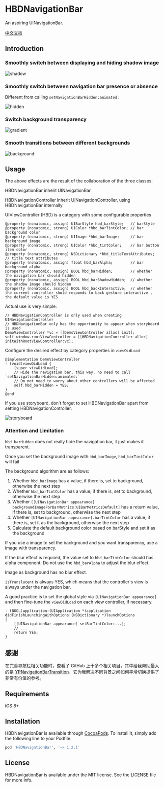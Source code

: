 # HBDNavigationBar

An aspiring UINavigationBar. 

[中文文档](https://github.com/listenzz/HBDNavigationBar/blob/master/README_CN.md)

##  Introduction

### Smoothly switch between displaying and hiding shadow image


![shadow](./screenshot/shadow.gif)

### Smoothly switch between navigation bar presence or absence

Different from calling `setNavigationBarHidden:animated:`

![hidden](./screenshot/hidden.gif)

### Switch background transparency

![gradient](./screenshot/gradient.gif)

### Smooth transitions between different backgrounds

![background](./screenshot/background.gif)


## Usage

The above effects are the result of the collaboration of the three classes:

HBDNavigationBar inherit UINavigationBar

HBDNavigationController inherit UINavigationController, using HBDNavigationBar internally

UIViewController (HBD) is a category with some configurable properties

```objc
@property (nonatomic, assign) UIBarStyle hbd_barStyle;   // barStyle
@property (nonatomic, strong) UIColor *hbd_barTintColor; // bar background color
@property (nonatomic, strong) UIImage *hbd_barImage;     // bar background image
@property (nonatomic, strong) UIColor *hbd_tintColor;    // bar button item color
@property (nonatomic, strong) NSDictionary *hbd_titleTextAttributes; // title text attributes
@property (nonatomic, assign) float hbd_barAlpha;        // bar background alpha
@property (nonatomic, assign) BOOL hbd_barHidden;        // whether the navigation bar should hidden
@property (nonatomic, assign) BOOL hbd_barShadowHidden;  // whether the shadow image should hidden
@property (nonatomic, assign) BOOL hbd_backInteractive;  // whether the current controller shold responds to back gesture interactive , the default value is YES
```

Actual use is very simple:

```objc
// HBDNavigationController is only used when creating UINavigationController
// HBDNavigationBar only has the opportunity to appear when storyboard is used
DemoViewController *vc = [[DemoViewController alloc] init];
self.window.rootViewController = [[HBDNavigationController alloc] initWithRootViewController:vc];
```

Configure the desired effect by category properties in `viewDidLoad`

```objc
@implementation DemoViewController
- (void)viewDidLoad {
    [super viewDidLoad];
    // Hide the navigation bar, this way, no need to call `setNavigationBarHidden:animated:`
    // Do not need to worry about other controllers will be affected
    self.hbd_barHidden = YES; 
}
@end
```

If you use storyboard, don't forget to set HBDNavigationBar apart from setting HBDNavigationController.

![storyboard](./screenshot/storyboard.jpg)

### Attention and Limitation

`hbd_barHidden` does not really hide the navigation bar, it just makes it transparent.

Once you set the background image with `hbd_barImage`, `hbd_barTintColor` will fail

The background algorithm are as follows:

1. Whether `hbd_barImage` has a value, if there is, set to background, otherwise the next step
2. Whether `hbd_barTintColor` has a value, if there is, set to background, otherwise the next step
3. Whether `[[UINavigationBar appearance] backgroundImageForBarMetrics:UIBarMetricsDefault]` has a return value, if there is, set to background, otherwise the next step
4. Whether `[UINavigationBar appearance].barTintColor` has a value, if there is, set it as the background, otherwise the next step
5. Calculate the default background color based on barStyle and set it as the background

If you use a image to set the background and you want transparency, use a image with transparency.

If the blur effect is required, the value set to `hbd_barTintColor` should has alpha component. Do not use the `hbd_barAlpha` to adjust the blur effect.

Image as background has no blur effect.

`isTranslucent` is always YES, which means that the controller's view is always under the navigation bar.

A good practice is to set the global style via `[UINavigationBar appearance]` and then fine-tune the `viewDidLoad` on each view controller, if necessary.

```objc
- (BOOL)application:(UIApplication *)application didFinishLaunchingWithOptions:(NSDictionary *)launchOptions
{
    [[UINavigationBar appearance] setBarTintColor:...];
    // ...
    return YES;
}
```

## 感谢

在完善导航栏相关功能时，查看了 GitHub 上十多个相关项目，其中给我帮助最大的是 [YPNavigationBarTransition](https://github.com/yiplee/YPNavigationBarTransition)，它为我解决不同背景之间如何平滑切换提供了非常有价值的参考。


## Requirements

iOS 8+

## Installation

HBDNavigationBar is available through [CocoaPods](http://cocoapods.org). To install
it, simply add the following line to your Podfile:

```ruby
pod 'HBDNavigationBar', '~> 1.2.1'
```

## License

HBDNavigationBar is available under the MIT license. See the LICENSE file for more info.
